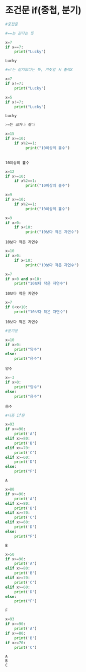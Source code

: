 # 조건문 if(중첩, 분기)


```python
#중첩문
```


```python
#==는 같다는 뜻
```


```python
x=7
if x==7:
    print("Lucky")
```

    Lucky
    


```python
#=!는 같지않다는 뜻, 거짓일 시 출력X
```


```python
x=7
if x!=7:
    print("Lucky")
```


```python
x=5
if x!=7:
    print("Lucky")
```

    Lucky
    


```python
>=는 크거나 같다
```


```python
x=15
if x>=10:
    if x%2==1:
         print("10이상의 홀수")
        
```

    10이상의 홀수
    


```python
x=12
if x>=10:
    if x%2==1:
         print("10이상의 홀수")
```


```python
x=9
if x>=10:
    if x%2==1:
         print("10이상의 홀수")
```


```python
x=9
if x>0:
    if x<10:
         print("10보다 작은 자연수")
```

    10보다 작은 자연수
    


```python
x=10
if x>0:
    if x<10:
         print("10보다 작은 자연수")
```


```python
x=7
if x>0 and x<10:   
    print("10보다 작은 자연수")
```

    10보다 작은 자연수
    


```python
x=7
if 0<x<10:   
    print("10보다 작은 자연수")
```

    10보다 작은 자연수
    


```python
#분기문
```


```python
x=10
if x>0:
    print("양수")
else:
    print("음수")
```

    양수
    


```python
x=-3
if x>0:
    print("양수")
else:
    print("음수")
```

    음수
    


```python
#다중 if문
```


```python
x=93
if x>=90:
    print('A')
elif x>=80:
    print('B')
elif x>=70:
    print('C')
elif x>=60:
    print('D')
else:
    print("F")
```

    A
    


```python
x=80
if x>=90:
    print('A')
elif x>=80:
    print('B')
elif x>=70:
    print('C')
elif x>=60:
    print('D')
else:
    print("F")
```

    B
    


```python
x=50
if x>=90:
    print('A')
elif x>=80:
    print('B')
elif x>=70:
    print('C')
elif x>=60:
    print('D')
else:
    print("F")
```

    F
    


```python
x=93
if x>=90:
    print('A')
if x>=80:
    print('B')
if x>=70:
    print('C')
```

    A
    B
    C
    
